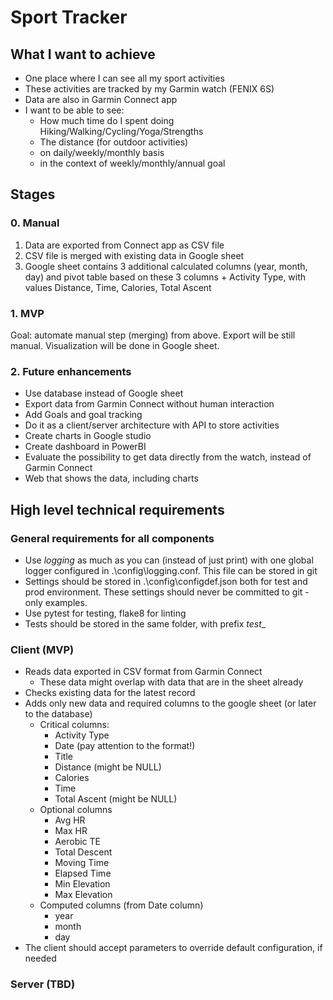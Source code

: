 # Sport Tracker

## What I want to achieve

- One place where I can see all my sport activities
- These activities are tracked by my Garmin watch (FENIX 6S)
- Data are also in Garmin Connect app
- I want to be able to see:
  - How much time do I spent doing Hiking/Walking/Cycling/Yoga/Strengths
  - The distance (for outdoor activities)
  - on daily/weekly/monthly basis
  - in the context of weekly/monthly/annual goal

## Stages

### 0. Manual

1. Data are exported from Connect app as CSV file
1. CSV file is merged with existing data in Google sheet
1. Google sheet contains 3 additional calculated columns (year, month, day) and pivot table based on these 3 columns + Activity Type, with values Distance, Time, Calories, Total Ascent

### 1. MVP

Goal: automate manual step (merging) from above. Export will be still manual. Visualization will be done in Google sheet.

### 2. Future enhancements

- Use database instead of Google sheet
- Export data from Garmin Connect without human interaction
- Add Goals and goal tracking
- Do it as a client/server architecture with API to store activities
- Create charts in Google studio
- Create dashboard in PowerBI
- Evaluate the possibility to get data directly from the watch, instead of Garmin Connect
- Web that shows the data, including charts

## High level technical requirements

### General requirements for all components

- Use  _logging_ as much as you can (instead of just print) with one global logger configured in .\config\logging.conf. This file can be stored in git
- Settings should be stored in .\config\configdef.json both for test and prod environment. These settings should never be committed to git - only examples.
- Use pytest for testing, flake8 for linting
- Tests should be stored in the same folder, with prefix _test__

### Client (MVP)

- Reads data exported in CSV format from Garmin Connect
  - These data might overlap with data that are in the sheet already
- Checks existing data for the latest record
- Adds only new data and required columns to the google sheet (or later to the database)
  - Critical columns:
    - Activity Type
    - Date (pay attention to the format!)
    - Title
    - Distance (might be NULL)
    - Calories
    - Time
    - Total Ascent (might be NULL)
  - Optional columns
    - Avg HR
    - Max HR
    - Aerobic TE
    - Total Descent
    - Moving Time
    - Elapsed Time
    - Min Elevation
    - Max Elevation
  - Computed columns (from Date column)
    - year
    - month
    - day
- The client should accept parameters to override default configuration, if needed

### Server (TBD)
